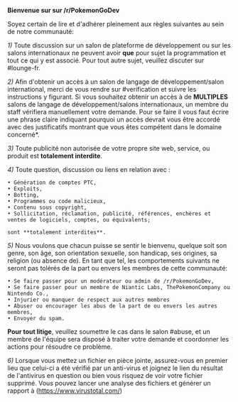 __**Bienvenue sur sur /r/PokemonGoDev**__

Soyez certain de lire et d'adhérer pleinement aux règles suivantes au sein de notre communauté:

*1)* Toute discussion sur un salon de plateforme de développement ou sur les salons internationaux ne peuvent avoir **que** pour sujet la programmation et tout ce qui y est associé. Pour tout autre sujet, veuillez discuter sur #lounge-fr.

*2)* Afin d'obtenir un accès à un salon de langage de développement/salon international, merci de vous rendre sur #verification et suivre les instructions y figurant. Si vous souhaitez obtenir un accès à de **MULTIPLES** salons de langage de développement/salons internationaux, un membre du staff vérifiera manuellement votre demande. Pour se faire il vous faut écrire une phrase claire indiquant pourquoi un accès devrait vous être accordé avec des justificatifs montrant que vous êtes compétent dans le domaine concerné*.

*3)* Toute publicité non autorisée de votre propre site web, service, ou produit est **totalement interdite**.

*4)* Toute question, discussion ou liens en relation avec :

    • Génération de comptes PTC,
    • Exploits,
    • Botting,
    • Programmes ou code malicieux,
    • Contenu sous copyright,
    • Sollicitation, réclamation, publicité, références, enchères et ventes de logiciels, comptes, ou équivalents;

    sont **totalement interdites**.

*5)* Nous voulons que chacun puisse se sentir le bienvenu, quelque soit son genre, son âge, son orientation sexuelle, son handicap, ses origines, sa religion (ou absence de). En tant que tel, les comportements suivants ne seront pas tolérés de la part ou envers les membres de cette communauté:

    • Se faire passer pour un modérateur ou admin de /r/PokemonGoDev,
    • Se faire passer pour un membre de Niantic Labs, ThePokemonCompany ou Nintendo Co.,
    • Injurier ou manquer de respect aux autres membres
    • Abuser ou encourager les abus de la part de ou envers les autres membres,
    • Envoyer du spam.

**Pour tout litige**, veuillez soumettre le cas dans le salon #abuse, et un membre de l'équipe sera disposé à traiter votre demande et coordonner les actions pour résoudre ce problème.

*6)* Lorsque vous mettez un fichier en pièce jointe, assurez-vous en premier lieu que celui-ci a été vérifié par un anti-virus et joignez le lien du résultat de l'antivirus en question ou bien vous risquez de voir votre fichier supprimé. Vous pouvez lancer une analyse des fichiers et générer un rapport à (https://www.virustotal.com/)
